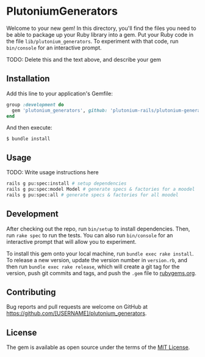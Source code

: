 # PlutoniumGenerators

Welcome to your new gem! In this directory, you'll find the files you need to be able to package up your Ruby library into a gem. Put your Ruby code in the file `lib/plutonium_generators`. To experiment with that code, run `bin/console` for an interactive prompt.

TODO: Delete this and the text above, and describe your gem

## Installation

Add this line to your application's Gemfile:

```ruby
group :development do
  gem 'plutonium_generators', github: 'plutonium-rails/plutonium-generators', branch: :master
end
```

And then execute:

    $ bundle install

<!-- Or install it yourself as:

    $ gem install plutonium_generators -->

## Usage

TODO: Write usage instructions here

```bash
rails g pu:spec:install # setup dependencies
rails g pu:spec:model Model # generate specs & factories for a moodel
rails g pu:spec:all # generate specs & factories for all moodel
```

## Development

After checking out the repo, run `bin/setup` to install dependencies. Then, run `rake spec` to run the tests. You can also run `bin/console` for an interactive prompt that will allow you to experiment.

To install this gem onto your local machine, run `bundle exec rake install`. To release a new version, update the version number in `version.rb`, and then run `bundle exec rake release`, which will create a git tag for the version, push git commits and tags, and push the `.gem` file to [rubygems.org](https://rubygems.org).

## Contributing

Bug reports and pull requests are welcome on GitHub at https://github.com/[USERNAME]/plutonium_generators.

## License

The gem is available as open source under the terms of the [MIT License](https://opensource.org/licenses/MIT).
